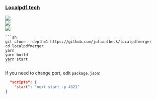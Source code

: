 ### [Localpdf.tech](https://github.com/julianfbeck/localpdfmerger)

![](https://img.shields.io/github/license/julianfbeck/localpdfmerger?style=flat-square)<br />
[![](https://img.shields.io/github/last-commit/scillidan/localpdfmerger/main?label=last%20commit%20(fork)&style=flat-square)](https://github.com/scillidan/localpdfmerger)<br />
![](https://img.shields.io/badge/Vercel-black?style=flat&logo=Vercel&logoColor=white)

````{tab} From source
```sh
git clone --depth=1 https://github.com/julianfbeck/localpdfmerger
cd localpdfmerger
yarn
yarn build
yarn start
```
````

If you need to change port, edit `package.json`:

```json
  "scripts": {
    "start": "next start -p 4321"
}
```